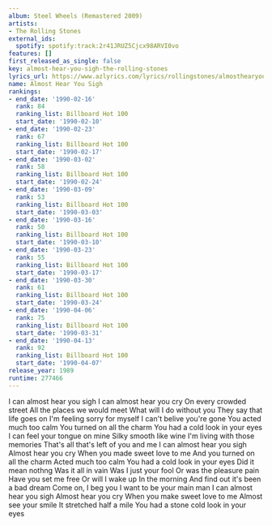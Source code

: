 ```yaml
---
album: Steel Wheels (Remastered 2009)
artists:
- The Rolling Stones
external_ids:
  spotify: spotify:track:2r41JRUZ5Cjcx98ARVI0vo
features: []
first_released_as_single: false
key: almost-hear-you-sigh-the-rolling-stones
lyrics_url: https://www.azlyrics.com/lyrics/rollingstones/almosthearyousigh.html
name: Almost Hear You Sigh
rankings:
- end_date: '1990-02-16'
  rank: 84
  ranking_list: Billboard Hot 100
  start_date: '1990-02-10'
- end_date: '1990-02-23'
  rank: 67
  ranking_list: Billboard Hot 100
  start_date: '1990-02-17'
- end_date: '1990-03-02'
  rank: 58
  ranking_list: Billboard Hot 100
  start_date: '1990-02-24'
- end_date: '1990-03-09'
  rank: 53
  ranking_list: Billboard Hot 100
  start_date: '1990-03-03'
- end_date: '1990-03-16'
  rank: 50
  ranking_list: Billboard Hot 100
  start_date: '1990-03-10'
- end_date: '1990-03-23'
  rank: 55
  ranking_list: Billboard Hot 100
  start_date: '1990-03-17'
- end_date: '1990-03-30'
  rank: 61
  ranking_list: Billboard Hot 100
  start_date: '1990-03-24'
- end_date: '1990-04-06'
  rank: 75
  ranking_list: Billboard Hot 100
  start_date: '1990-03-31'
- end_date: '1990-04-13'
  rank: 92
  ranking_list: Billboard Hot 100
  start_date: '1990-04-07'
release_year: 1989
runtime: 277466
---
```

I can almost hear you sigh
I can almost hear you cry
On every crowded street
All the places we would meet
What will I do without you
They say that life goes on
I'm feeling sorry for myself
I can't belive you're gone
You acted much too calm
You turned on all the charm
You had a cold look in your eyes
I can feel your tongue on mine
Silky smooth like wine
I'm living with those memories
That's all that's left of you and me
I can almost hear you sigh
Almost hear you cry
When you made sweet love to me
And you turned on all the charm
Acted much too calm
You had a cold look in your eyes
Did it mean nothng
Was it all in vain
Was I just your fool
Or was the pleasure pain
Have you set me free
Or will I wake up
In the morning
And find out it's been a bad dream
Come on, I beg you
I want to be your main man
I can almost hear you sigh
Almost hear you cry
When you make sweet love to me
Almost see your smile
It stretched half a mile
You had a stone cold look in your eyes
